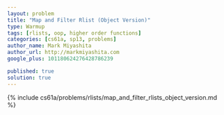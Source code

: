 ```yaml
---
layout: problem
title: "Map and Filter Rlist (Object Version)"
type: Warmup
tags: [rlists, oop, higher order functions]
categories: [cs61a, sp13, problems]
author_name: Mark Miyashita
author_url: http://markmiyashita.com
google_plus: 101180624276428786239

published: true
solution: true
---
```


{% include cs61a/problems/rlists/map_and_filter_rlists_object_version.md %}